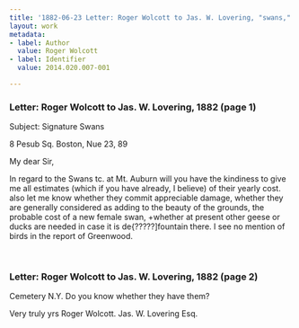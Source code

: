 ```yaml
---
title: '1882-06-23 Letter: Roger Wolcott to Jas. W. Lovering, "swans," 2014.020.007-001'
layout: work
metadata:
- label: Author
  value: Roger Wolcott
- label: Identifier
  value: 2014.020.007-001

---
```

<div class="pages">
<div id="page-1484756">
<h3><a name="page-1484756">Letter: Roger Wolcott to Jas. W. Lovering, 1882 (page 1)</a></h3>
<div class="page-content">
<p>Subject:  Signature<span class='line-break'> </span>Swans</p>
<p>8 Pesub Sq. Boston, Nue 23, 89</p>
<p>My dear Sir,</p>
<p>In regard to the <span class='line-break'> </span>Swans tc. at Mt. Auburn<span class='line-break'> </span>will you have the kindiness<span class='line-break'> </span>to give me all estimates (which<span class='line-break'> </span>if you have already, I believe) of<span class='line-break'> </span>their yearly cost.  also let me know whether they<span class='line-break'> </span>commit appreciable damage,<span class='line-break'> </span>whether they are generally <span class='line-break'> </span>considered as adding to the<span class='line-break'> </span>beauty of the grounds, the<span class='line-break'> </span>probable cost of a new fe<span class='line-break'></span>male swan, +whether at <span class='line-break'> </span>present other geese or ducks<span class='line-break'> </span>are needed in case it is<span class='line-break'> </span>de{?????]fountain there.<span class='line-break'> </span>I see no mention of birds <span class='line-break'> </span>in the report of Greenwood.</p>
</div>
</div>
<br />
<div id="page-1484757">
<h3><a name="page-1484757">Letter: Roger Wolcott to Jas. W. Lovering, 1882 (page 2)</a></h3>
<div class="page-content">
<p>Cemetery N.Y. Do you know <span class='line-break'> </span>whether they have them?</p>
<p>Very truly yrs<span class='line-break'> </span>Roger Wolcott.<span class='line-break'> </span>Jas. W. Lovering Esq.</p>
</div>
</div>
<br />
</div>
